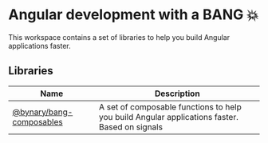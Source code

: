 # Angular development with a BANG 💥

This workspace contains a set of libraries to help you build Angular applications faster.

## Libraries

| Name                                                   | Description                                                                                   |
|--------------------------------------------------------|-----------------------------------------------------------------------------------------------|
| [@bynary/bang-composables](libs/composables/README.md) | A set of composable functions to help you build Angular applications faster. Based on signals |

